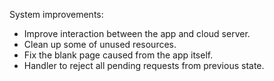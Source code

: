 System improvements:
- Improve interaction between the app and cloud server.
- Clean up some of unused resources.
- Fix the blank page caused from the app itself.
- Handler to reject all pending requests from previous state.
